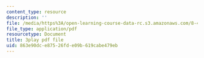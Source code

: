 ```yaml
---
content_type: resource
description: ''
file: /media/https%3A/open-learning-course-data-rc.s3.amazonaws.com/8-421-atomic-and-optical-physics-i-spring-2014/863e90dce87526fde09b619cabe479eb_godnGvjmGZc.pdf
file_type: application/pdf
resourcetype: Document
title: 3play pdf file
uid: 863e90dc-e875-26fd-e09b-619cabe479eb
---
```

